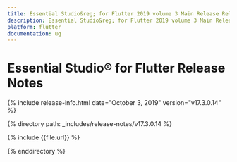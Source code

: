 ```yaml
---
title: Essential Studio&reg; for Flutter 2019 volume 3 Main Release Release Notes  
description: Essential Studio&reg; for Flutter 2019 volume 3 Main Release Release Notes  
platform: flutter
documentation: ug
---
```


# Essential Studio&reg; for Flutter  Release Notes  

{% include release-info.html date="October 3, 2019"  version="v17.3.0.14" %} 


{% directory path: _includes/release-notes/v17.3.0.14 %}

{% include {{file.url}} %}

{% enddirectory %}